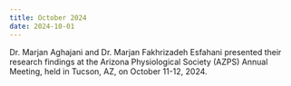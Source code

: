 ```yaml
---
title: October 2024
date: 2024-10-01
---
```


Dr. Marjan Aghajani and Dr. Marjan Fakhrizadeh Esfahani presented their research findings at the Arizona Physiological Society (AZPS) Annual Meeting, held in Tucson, AZ, on October 11-12, 2024.

<!--more-->




